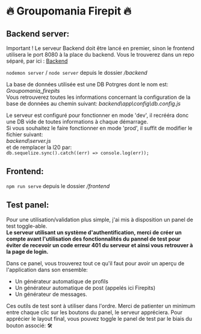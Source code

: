 # :fire: Groupomania Firepit :fire: #

## Backend server:

Important ! Le serveur Backend doit être lancé en premier, sinon le frontend utilisera le port 8080 à la place du backend.
Vous le trouverez dans un repo séparé, par ici : <a href="https://github.com/CptConi/Projet7-backend">Backend</a>

`nodemon server` / `node server` depuis le dossier _/backend_

La base de données utilisée est une DB Potrgres dont le nom est: _Groupomania_firepits_  
Vous retrouverez toutes les informations concernant la configuration de la base de données au chemin suivant:  _backend\app\config\db.config.js_  
  
Le serveur est configuré pour fonctionner en mode 'dev', il recrééra donc une DB vide de toutes informations à chaque démarrage.  
Si vous souhaitez le faire fonctionner en mode 'prod', il suffit de modifier le fichier suivant:  
_backend\server.js_  
et de remplacer la l20 par:  
`db.sequelize.sync().catch((err) => console.log(err));`  

## Frontend:

`npm run serve` depuis le dossier _/frontend_

## Test panel:

Pour une utilisation/validation plus simple, j'ai mis à disposition un panel de test toggle-able.  
**Le serveur utilisant un système d'authentification, merci de créer un compte avant l'utilisation des fonctionnalités du pannel de test pour éviter de recevoir un code erreur 401 du serveur et ainsi vous retrouver à la page de login.**  
  
Dans ce panel, vous trouverez tout ce qu'il faut pour avoir un aperçu de l'application dans son ensemble:  

-   Un générateur automatique de profils
-   Un générateur automatique de post (appelés ici Firepits)
-   Un générateur de messages.
  
Ces outils de test sont à utiliser dans l'ordre. Merci de patienter un minimum entre chaque clic sur les boutons du panel, le serveur appréciera.
Pour apprécier le layout final, vous pouvez toggle le panel de test par le biais du bouton associé: 🛠
